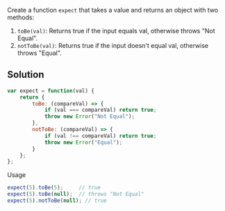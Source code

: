 Create a function `expect` that takes a value and returns an object with two methods:
1. `toBe(val)`: Returns true if the input equals val, otherwise throws "Not Equal".
2. `notToBe(val)`: Returns true if the input doesn't equal val, otherwise throws "Equal".

## Solution

```javascript
var expect = function(val) {
    return {
        toBe: (compareVal) => {
            if (val === compareVal) return true;
            throw new Error("Not Equal");
        },
        notToBe: (compareVal) => {
            if (val !== compareVal) return true;
            throw new Error("Equal");
        }
    };
};
```

Usage

```javascript
expect(5).toBe(5);     // true
expect(5).toBe(null);  // throws "Not Equal"
expect(5).notToBe(null); // true
```